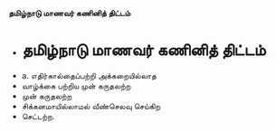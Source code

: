 **தமிழ்நாடு மாணவர் கணினித் திட்டம்**
- # தமிழ்நாடு மாணவர் கணினித் திட்டம்
- a. எதிர்கால்தைப்பற்றி அக்கறையில்லாத
- வாழ்க்கை பற்றிய முன் கருதலற்ற
- முன் கருதலற்ற
- சிக்கனமாயில்லாமல் வீண்செலவு செய்கிற
- செட்டற்ற.

